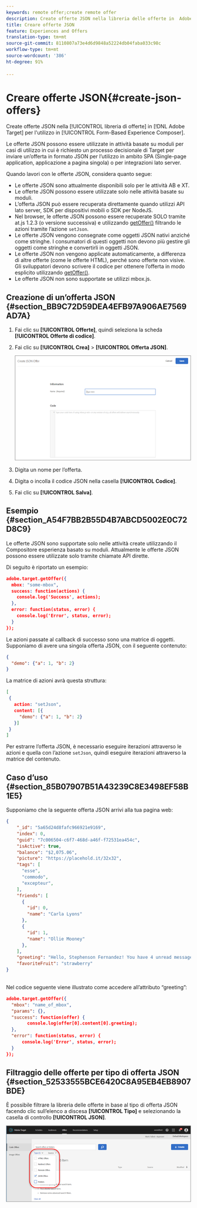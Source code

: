 ```yaml
---
keywords: remote offer;create remote offer
description: Create offerte JSON nella libreria delle offerte in  Adobe Target da utilizzare in Form-Based Experience Composer (Compositore esperienza basato su moduli).
title: Creare offerte JSON
feature: Experiences and Offers
translation-type: tm+mt
source-git-commit: 8110807a73e4d6d9848a52224db04faba033c98c
workflow-type: tm+mt
source-wordcount: '386'
ht-degree: 91%

---
```



# Creare offerte JSON{#create-json-offers}

Create offerte JSON nella [!UICONTROL libreria di offerte] in [!DNL Adobe Target] per l&#39;utilizzo in [!UICONTROL Form-Based Experience Composer].

Le offerte JSON possono essere utilizzate in attività basate su moduli per casi di utilizzo in cui è richiesto un processo decisionale di Target per inviare un’offerta in formato JSON per l’utilizzo in ambito SPA (Single-page application, applicazione a pagina singola) o per integrazioni lato server.

Quando lavori con le offerte JSON, considera quanto segue:

* Le offerte JSON sono attualmente disponibili solo per le attività AB e XT.
* Le offerte JSON possono essere utilizzate solo nelle attività basate su moduli.
* L’offerta JSON può essere recuperata direttamente quando utilizzi API lato server, SDK per dispositivi mobili o SDK per NodeJS.
* Nel browser, le offerte JSON possono essere recuperate SOLO tramite at.js 1.2.3 (o versione successiva) e utilizzando [getOffer()](/help/c-implementing-target/c-implementing-target-for-client-side-web/adobe-target-getoffer.md) filtrando le azioni tramite l’azione `setJson`.
* Le offerte JSON vengono consegnate come oggetti JSON nativi anziché come stringhe. I consumatori di questi oggetti non devono più gestire gli oggetti come stringhe e convertirli in oggetti JSON.
* Le offerte JSON non vengono applicate automaticamente, a differenza di altre offerte (come le offerte HTML), perché sono offerte non visive. Gli sviluppatori devono scrivere il codice per ottenere l’offerta in modo esplicito utilizzando [getOffer()](/help/c-implementing-target/c-implementing-target-for-client-side-web/adobe-target-getoffer.md).
* Le offerte JSON non sono supportate se utilizzi mbox.js.

## Creazione di un’offerta JSON {#section_BB9C72D59DEA4EFB97A906AE7569AD7A}

1. Fai clic su **[!UICONTROL Offerte]**, quindi seleziona la scheda **[!UICONTROL Offerte di codice]**.
1. Fai clic su **[!UICONTROL Crea]** > **[!UICONTROL Offerta JSON]**.

   ![](assets/offer-json.png)

1. Digita un nome per l’offerta.
1. Digita o incolla il codice JSON nella casella **[!UICONTROL Codice]**.
1. Fai clic su **[!UICONTROL Salva]**.

## Esempio {#section_A54F7BB2B55D4B7ABCD5002E0C72D8C9}

Le offerte JSON sono supportate solo nelle attività create utilizzando il Compositore esperienza basato su moduli. Attualmente le offerte JSON possono essere utilizzate solo tramite chiamate API dirette.

Di seguito è riportato un esempio:

```json
adobe.target.getOffer({ 
  mbox: "some-mbox", 
  success: function(actions) { 
    console.log('Success', actions); 
  }, 
  error: function(status, error) { 
    console.log('Error', status, error); 
  } 
});
```

Le azioni passate al callback di successo sono una matrice di oggetti. Supponiamo di avere una singola offerta JSON, con il seguente contenuto:

```json
{ 
  "demo": {"a": 1, "b": 2} 
}
```

La matrice di azioni avrà questa struttura:

```json
[ 
 { 
   action: "setJson", 
   content: [{ 
     "demo": {"a": 1, "b": 2} 
   }] 
 }  
]
```

Per estrarre l’offerta JSON, è necessario eseguire iterazioni attraverso le azioni e quella con l’azione `setJson`, quindi eseguire iterazioni attraverso la matrice del contenuto.

## Caso d’uso {#section_85B07907B51A43239C8E3498EF58B1E5}

Supponiamo che la seguente offerta JSON arrivi alla tua pagina web:

```json
{ 
    "_id": "5a65d24d8fafc966921e9169", 
    "index": 0, 
    "guid": "7c006504-c6f7-468d-a46f-f72531ea454c", 
    "isActive": true, 
    "balance": "$2,075.06", 
    "picture": "https://placehold.it/32x32", 
    "tags": [ 
      "esse", 
      "commodo", 
      "excepteur", 
    ], 
    "friends": [ 
      { 
        "id": 0, 
        "name": "Carla Lyons" 
      }, 
      { 
        "id": 1, 
        "name": "Ollie Mooney" 
      }, 
    ], 
    "greeting": "Hello, Stephenson Fernandez! You have 4 unread messages.", 
    "favoriteFruit": "strawberry" 
} 
  
```

Nel codice seguente viene illustrato come accedere all’attributo “greeting”:

```json
adobe.target.getOffer({   
  "mbox": "name_of_mbox", 
  "params": {}, 
  "success": function(offer) {           
        console.log(offer[0].content[0].greeting); 
  },   
  "error": function(status, error) {           
      console.log('Error', status, error); 
  } 
});
```

## Filtraggio delle offerte per tipo di offerta JSON {#section_52533555BCE6420C8A95EB4EB8907BDE}

È possibile filtrare la libreria delle offerte in base al tipo di offerta JSON facendo clic sull’elenco a discesa **[!UICONTROL Tipo]** e selezionando la casella di controllo **[!UICONTROL JSON]**.

![](assets/offer-json-filter.png)

